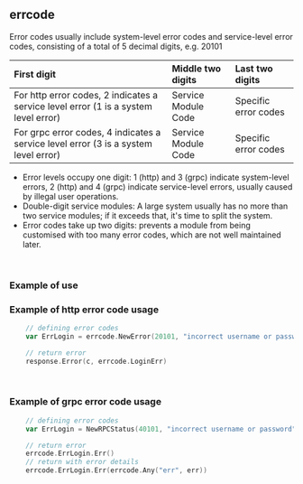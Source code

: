 ## errcode

Error codes usually include system-level error codes and service-level error codes, consisting of a total of 5 decimal digits, e.g. 20101

| First digit                       | Middle two digits | Last two digits |
|:----------------------------|:-------|:-------|
| For http error codes, 2 indicates a service level error (1 is a system level error) | Service Module Code | Specific error codes |
| For grpc error codes, 4 indicates a service level error (3 is a system level error) | Service Module Code | Specific error codes |

- Error levels occupy one digit: 1 (http) and 3 (grpc) indicate system-level errors, 2 (http) and 4 (grpc) indicate service-level errors, usually caused by illegal user operations.
- Double-digit service modules: A large system usually has no more than two service modules; if it exceeds that, it's time to split the system.
- Error codes take up two digits: prevents a module from being customised with too many error codes, which are not well maintained later.

<br>

### Example of use

### Example of http error code usage

```go
    // defining error codes
    var ErrLogin = errcode.NewError(20101, "incorrect username or password")

    // return error
    response.Error(c, errcode.LoginErr)
```

<br>

### Example of grpc error code usage

```go
    // defining error codes
    var ErrLogin = NewRPCStatus(40101, "incorrect username or password")

    // return error
    errcode.ErrLogin.Err()
    // return with error details
    errcode.ErrLogin.Err(errcode.Any("err", err))
```